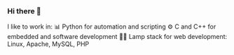 ### Hi there 👋

I like to work in:
📊 Python for automation and scripting
⚙️ C and C++ for embedded and software development
👨‍💻 Lamp stack for web development: Linux, Apache, MySQL, PHP


<!--
**t-whiteley/t-whiteley** is a ✨ _special_ ✨ repository because its `README.md` (this file) appears on your GitHub profile.

Here are some ideas to get you started:

- 🔭 I’m currently working on ...
- 🌱 I’m currently learning ...
- 👯 I’m looking to collaborate on ...
- 🤔 I’m looking for help with ...
- 💬 Ask me about ...
- 📫 How to reach me: ...
- 😄 Pronouns: ...
- ⚡ Fun fact: ...
-->
